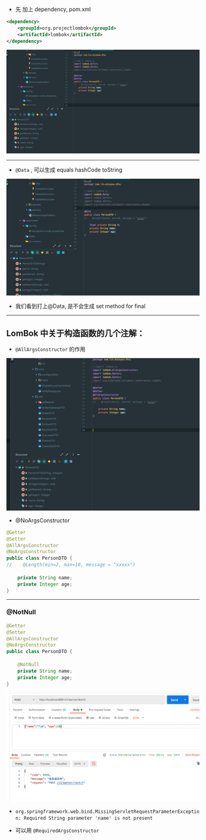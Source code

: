 ##

- 先 加上 dependency, pom.xml

```xml
<dependency>
    <groupId>org.projectlombok</groupId>
    <artifactId>lombok</artifactId>
</dependency>
```

![](img/2021-01-22-13-12-49.png)

---

- `@Data` , 可以生成 equals hashCode toString

![](img/2021-01-22-13-15-00.png)

- 我们看到打上@Data, 是不会生成 set method for final


---

## LomBok 中关于构造函数的几个注解：

- `@AllArgsConstructor` 的作用

![](img/2021-01-22-13-18-56.png)


- @NoArgsConstructor


```java
@Getter
@Setter
@AllArgsConstructor
@NoArgsConstructor
public class PersonDTO {
//    @Length(min=2, max=10, message = "xxxxx")

    private String name;
    private Integer age;
}
```

---

### @NotNull 

```java
@Getter
@Setter
@AllArgsConstructor
@NoArgsConstructor
public class PersonDTO {

    @NotNull
    private String name;
    private Integer age;
}
```

![](img/2021-01-22-14-02-18.png)

- `org.springframework.web.bind.MissingServletRequestParameterException: Required String parameter 'name' is not present`

- 可以用 `@RequiredArgsConstructor`



